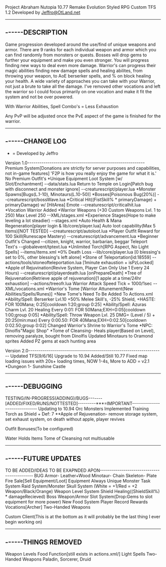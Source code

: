 Project Abraham
Nutopia 10.77 Remake Evolution Styled RPG
Custom TFS 1.2
Developed by Jeffro@OtLand.net

----
------DESCRIPTION
----

Game progression developed around the use/find of unique weapons and armor.
There are 9 ranks for each individual weapon and armor which you can find
randomly from monsters or quests. Bosses will drop gems to further your
equipment and make you even stronger. You will progress finding new ways
to deal even more damage. Warrior's can progress their magic abilities finding
new damage spells and healing abilites, from throwing your weapon,
to AoE berserker spells, and % on block healing your health. A wide variety
of approaches you can take with your Warrior, not just a brute to take all the damage.
I've removed other vocations and left the warrior so I could focus primarily
on one vocation and make it fit the system and not be over powered.

With Warrior Abilities, Spell Combo's = Less Exhaustion

Any PvP will be adjusted once the PvE aspect of the game is finished for the warrior.

----
------CHANGE LOG
----

* = Developed by Jeffro

Version 1.0-----------------------------------------------------------
Premium System[Donations are strictly for server purposes and capabilities, not in-game features] 'F2P is how you really enjoy the game for what it is.'
No Premium Outfit's
*Unique Equipment Loot System [w/ Slot/Enchantment] --data/stats.lua
Return to Temple on Login[Patch bug with disconnect and monster ignore] --creaturescript/player.lua
*Monster Spawns[Bugs(L.1-10), Minotaurs(L.10-50)]
*Bosses[Poisonous Bug(20%)] --creaturescript/bossWave.lua
*Critical Hit((FistSkill% * primaryDamage) + primaryDamage) w/ [HitArea] Emote --creaturescript/criticalhit.lua
*Vocation Warrior Added
*Warrior Weapons (+30 Custom Weapons Lvl. 1 to 250)
Max Level 250 --XML/stages.xml
*Experience Stages(Hope to make leveling a lot steadier) --stages.xml
*Auto Health & Mana Regeneration[player login & lib/core/player.lua]
Auto loot capability(Max 5 Items)[NOT TESTED] --creaturescript/autoloot.lua
*Player Outfit Reward for 100 Skill(Runescape Mastery) --creaturescript/advancement.lua
*Beginner Outfit's Changed --citizen, knight, warrior, barbarian, beggar
Teleport Text's --globalevent/tptext.lua
*Unlimited Torch[RPG Aspect, No Light Spells] --items/items.xml
*0% Death Loss --lib/core/player.lua [0 blessing's set to 0%, other blessing's left alone]
*Stone of Teleportation[id:18559] --actions/tools/stoneofteleportation.lua [1minute exhaustion + isPzLocked]
*Apple of Rejuvination(Revive System, Player Can Only Use 1 Every 24 Hours) --creaturescript/playerdeath.lua [onPrepareDeath]
*Tree of Rejuvenation(Retrieve apple of rejuvenation)[1 apple at a time/24hr exhaustion] --actions/treeofr.lua
Warrior Attack Speed Tick = 1000/1sec --XML/vocations.xml
*Warrior's Tome [Warrior Attunement(New Abilities/Spells/Runes)] +New Tome's Need To Be Added To Actions.xml
*Ability/Spell: Berserker Lvl.10 +50% Melee Skill's, -25% Shield, +HASTE: FOR 100Mana; 0:25[cooldown 1:20;group 0:25]
*Ability/Spell: Azuras Charm Lvl. 20 Healing Every 0:01: FOR 50Mana;EXH=0:05[cooldown 1:00;group 0:05]
*Ability/Spell: Throw Weapon Lvl. 25 DMG= (Level / 5) + 20:25(min:max) Every 0:00.50: FOR 40Mana;EXH=0:02.50[cooldown 0:02.50;group 0:02]
Changed Warrior's Shrine to Warrior's Tome
*NPC: Dinolfis"Magic Shop"
*Tome of Cleansing- Heals player(Based on Level), removing paralyze, bought from Dinolfis
Updated Minotaurs to Oramond sprites
Added PZ gems at each hunting area

Version 2.0--------------------------------------------------------------------
Updated TFS[9/6/16]
Upgrade to 10.94 Added/Still 10.77
Fixed map loading issues with 20s+ loading times, NOW 1-4s, More to ADD = v2.1
*Dungeon 1- Sunshine Castle

----
------DEBUGGING
----

TESTING/IN-PROGRESS(ADDING)/BUGS-------[ADDED/FIXED/RUNS/NOTTESTED]---------***=IMPORTANT------------------------------
Updating to 10.94
Orc Monsters Implemented
Training
Torch as Shield + Def: 7
**Apple of Rejuvenation- remove storage system, set exhaust system, on death without apple, player revives

Outfit Bonuses(To be configured)

Water Holds Items
Tome of Cleansing not multiusable

----
------FUTURE UPDATES
----

TO BE ADDED/IDEAS TO BE EXAPNDED APON--------------------------------------------
BUG Armor- Leather+Wood
Minotaur- Chain
Skeleton- Plate
Fire Sale[Sell Equipment/Loot]
Equipment Always Unique
Monster Task System
Raid System/Monster Skull System (White = +1/Red = +2 Weapon/Black/Orange)
Weapon Level System
Shield Healing((ShieldSkill%) * damageRecieved)
Boss Weapon/Armor Slot System(Drop:Gems to slot equipment for more power)
New Food System
Player Record Rewards
Vocations[Archer]
Two-Handed Weapons

Custom Client(This is at the bottom as it will probably be the last thing I ever begin working on)

----
------THINGS REMOVED
----

Weapon Levels
Food Function[still exists in actions.xml/<!--not visible-->]
Light Spells
Two-Handed Weapons
Paladin, Sorcerer, Druid
